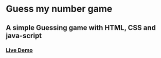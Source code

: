 # Guess my number game

## A simple Guessing game with HTML, CSS and java-script

### [Live Demo](https://Fekry-Ahmed.github.io/Guess-My-Number/)
